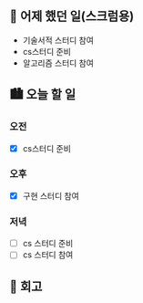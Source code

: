 ## 🌃 어제 했던 일(스크럼용)

- 기술서적 스터디 참여
- cs스터디 준비
- 알고리즘 스터디 참여

## 🏙️ 오늘 할 일

### 오전

- [x] cs스터디 준비

### 오후

- [x] 구현 스터디 참여

### 저녁

- [ ] cs 스터디 준비
- [ ] cs 스터디 참여

## 🌆 회고
